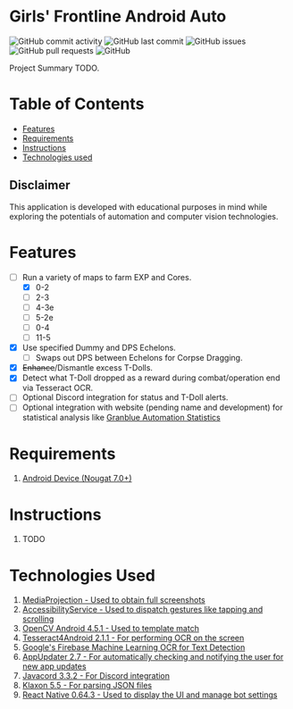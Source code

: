 # Girls' Frontline Android Auto

![GitHub commit activity](https://img.shields.io/github/commit-activity/m/steve1316/gfl-android-auto?logo=GitHub) ![GitHub last commit](https://img.shields.io/github/last-commit/steve1316/gfl-android-auto?logo=GitHub) ![GitHub issues](https://img.shields.io/github/issues/steve1316/gfl-android-auto?logo=GitHub) ![GitHub pull requests](https://img.shields.io/github/issues-pr/steve1316/gfl-android-auto?logo=GitHub) ![GitHub](https://img.shields.io/github/license/steve1316/gfl-android-auto?logo=GitHub)

Project Summary TODO.

# Table of Contents

-   [Features](#Features)
-   [Requirements](#Requirements)
-   [Instructions](#Instructions)
-   [Technologies used](#Technologies-Used)

## Disclaimer

This application is developed with educational purposes in mind while exploring the potentials of automation and computer vision technologies.

# Features

-   [ ] Run a variety of maps to farm EXP and Cores.
    -   [x] 0-2
    -   [ ] 2-3
    -   [ ] 4-3e
    -   [ ] 5-2e
    -   [ ] 0-4
    -   [ ] 11-5
-   [x] Use specified Dummy and DPS Echelons.
    -   [ ] Swaps out DPS between Echelons for Corpse Dragging.
-   [x] ~~Enhance~~/Dismantle excess T-Dolls.
-   [x] Detect what T-Doll dropped as a reward during combat/operation end via Tesseract OCR.
-   [ ] Optional Discord integration for status and T-Doll alerts.
-   [ ] Optional integration with website (pending name and development) for statistical analysis like [Granblue Automation Statistics](https://granblue-automation-statistics.com/)

# Requirements

1. [Android Device (Nougat 7.0+)](https://developer.android.com/about/versions)

# Instructions

1. TODO

# Technologies Used

1. [MediaProjection - Used to obtain full screenshots](https://developer.android.com/reference/android/media/projection/MediaProjection)
2. [AccessibilityService - Used to dispatch gestures like tapping and scrolling](https://developer.android.com/reference/android/accessibilityservice/AccessibilityService)
3. [OpenCV Android 4.5.1 - Used to template match](https://opencv.org/releases/)
4. [Tesseract4Android 2.1.1 - For performing OCR on the screen](https://github.com/adaptech-cz/Tesseract4Android)
5. [Google's Firebase Machine Learning OCR for Text Detection](https://developers.google.com/ml-kit)
6. [AppUpdater 2.7 - For automatically checking and notifying the user for new app updates](https://github.com/javiersantos/AppUpdater)
7. [Javacord 3.3.2 - For Discord integration](https://github.com/Javacord/Javacord)
8. [Klaxon 5.5 - For parsing JSON files](https://github.com/cbeust/klaxon)
9. [React Native 0.64.3 - Used to display the UI and manage bot settings](https://reactnative.dev/)
